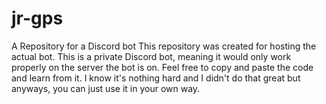 # jr-gps
A Repository for a Discord bot
This repository was created for hosting the actual bot.
This is a private Discord bot, meaning it would only work properly on the server the bot is on.
Feel free to copy and paste the code and learn from it.
I know it's nothing hard and I didn't do that great but anyways, you can just use it in your own way.
